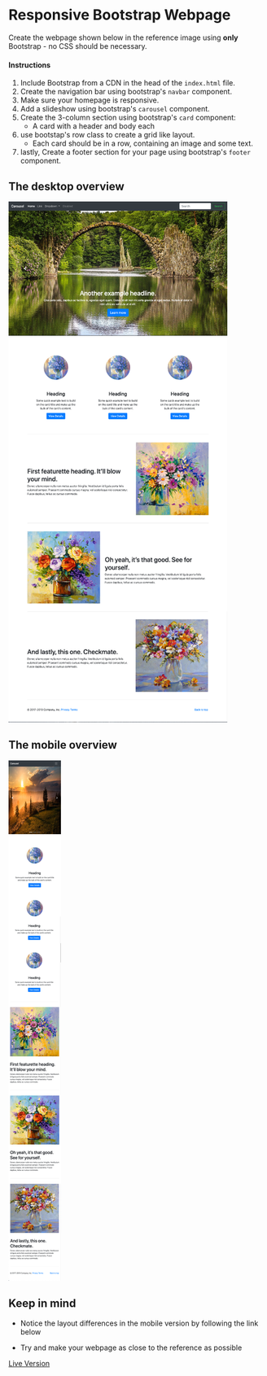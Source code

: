 # Responsive Bootstrap Webpage

Create the webpage shown below in the reference image using **only** Bootstrap - no CSS should be necessary.

#### Instructions
1. Include Bootstrap from a CDN in the head of the `index.html` file.
2. Create the navigation bar using bootstrap's `navbar` component.
3. Make sure your homepage is responsive.
4. Add a slideshow using bootstrap's `carousel` component.
4. Create the 3-column section using bootstrap's `card` component:
    - A card with a header and body each
5. use bootstap's row class to create a grid like layout. 
    - Each card should be in a row, containing an image and some text.
6. lastly, Create a footer section for your page using bootstrap's `footer` component.

## The desktop overview

![The overview](./images/desktop.png "The general overview")

## The mobile overview

![The overview](./images/mobile.png "The mobile overview")

## Keep in mind

- Notice the layout differences in the mobile version by following the link below

- Try and make your webpage as close to the reference as possible

[Live Version](https://hsnakk.github.io/UIB_Framework_Bootstrap_Exercise-1/)